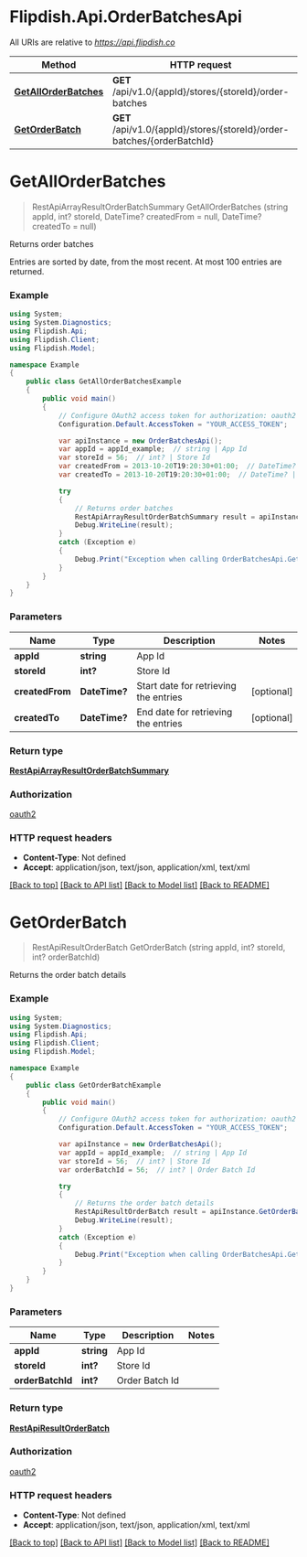# Flipdish.Api.OrderBatchesApi

All URIs are relative to *https://api.flipdish.co*

Method | HTTP request | Description
------------- | ------------- | -------------
[**GetAllOrderBatches**](OrderBatchesApi.md#getallorderbatches) | **GET** /api/v1.0/{appId}/stores/{storeId}/order-batches | Returns order batches
[**GetOrderBatch**](OrderBatchesApi.md#getorderbatch) | **GET** /api/v1.0/{appId}/stores/{storeId}/order-batches/{orderBatchId} | Returns the order batch details


<a name="getallorderbatches"></a>
# **GetAllOrderBatches**
> RestApiArrayResultOrderBatchSummary GetAllOrderBatches (string appId, int? storeId, DateTime? createdFrom = null, DateTime? createdTo = null)

Returns order batches

Entries are sorted by date, from the most recent. At most 100 entries are returned.

### Example
```csharp
using System;
using System.Diagnostics;
using Flipdish.Api;
using Flipdish.Client;
using Flipdish.Model;

namespace Example
{
    public class GetAllOrderBatchesExample
    {
        public void main()
        {
            // Configure OAuth2 access token for authorization: oauth2
            Configuration.Default.AccessToken = "YOUR_ACCESS_TOKEN";

            var apiInstance = new OrderBatchesApi();
            var appId = appId_example;  // string | App Id
            var storeId = 56;  // int? | Store Id
            var createdFrom = 2013-10-20T19:20:30+01:00;  // DateTime? | Start date for retrieving the entries (optional) 
            var createdTo = 2013-10-20T19:20:30+01:00;  // DateTime? | End date for retrieving the entries (optional) 

            try
            {
                // Returns order batches
                RestApiArrayResultOrderBatchSummary result = apiInstance.GetAllOrderBatches(appId, storeId, createdFrom, createdTo);
                Debug.WriteLine(result);
            }
            catch (Exception e)
            {
                Debug.Print("Exception when calling OrderBatchesApi.GetAllOrderBatches: " + e.Message );
            }
        }
    }
}
```

### Parameters

Name | Type | Description  | Notes
------------- | ------------- | ------------- | -------------
 **appId** | **string**| App Id | 
 **storeId** | **int?**| Store Id | 
 **createdFrom** | **DateTime?**| Start date for retrieving the entries | [optional] 
 **createdTo** | **DateTime?**| End date for retrieving the entries | [optional] 

### Return type

[**RestApiArrayResultOrderBatchSummary**](RestApiArrayResultOrderBatchSummary.md)

### Authorization

[oauth2](../README.md#oauth2)

### HTTP request headers

 - **Content-Type**: Not defined
 - **Accept**: application/json, text/json, application/xml, text/xml

[[Back to top]](#) [[Back to API list]](../README.md#documentation-for-api-endpoints) [[Back to Model list]](../README.md#documentation-for-models) [[Back to README]](../README.md)

<a name="getorderbatch"></a>
# **GetOrderBatch**
> RestApiResultOrderBatch GetOrderBatch (string appId, int? storeId, int? orderBatchId)

Returns the order batch details

### Example
```csharp
using System;
using System.Diagnostics;
using Flipdish.Api;
using Flipdish.Client;
using Flipdish.Model;

namespace Example
{
    public class GetOrderBatchExample
    {
        public void main()
        {
            // Configure OAuth2 access token for authorization: oauth2
            Configuration.Default.AccessToken = "YOUR_ACCESS_TOKEN";

            var apiInstance = new OrderBatchesApi();
            var appId = appId_example;  // string | App Id
            var storeId = 56;  // int? | Store Id
            var orderBatchId = 56;  // int? | Order Batch Id

            try
            {
                // Returns the order batch details
                RestApiResultOrderBatch result = apiInstance.GetOrderBatch(appId, storeId, orderBatchId);
                Debug.WriteLine(result);
            }
            catch (Exception e)
            {
                Debug.Print("Exception when calling OrderBatchesApi.GetOrderBatch: " + e.Message );
            }
        }
    }
}
```

### Parameters

Name | Type | Description  | Notes
------------- | ------------- | ------------- | -------------
 **appId** | **string**| App Id | 
 **storeId** | **int?**| Store Id | 
 **orderBatchId** | **int?**| Order Batch Id | 

### Return type

[**RestApiResultOrderBatch**](RestApiResultOrderBatch.md)

### Authorization

[oauth2](../README.md#oauth2)

### HTTP request headers

 - **Content-Type**: Not defined
 - **Accept**: application/json, text/json, application/xml, text/xml

[[Back to top]](#) [[Back to API list]](../README.md#documentation-for-api-endpoints) [[Back to Model list]](../README.md#documentation-for-models) [[Back to README]](../README.md)

